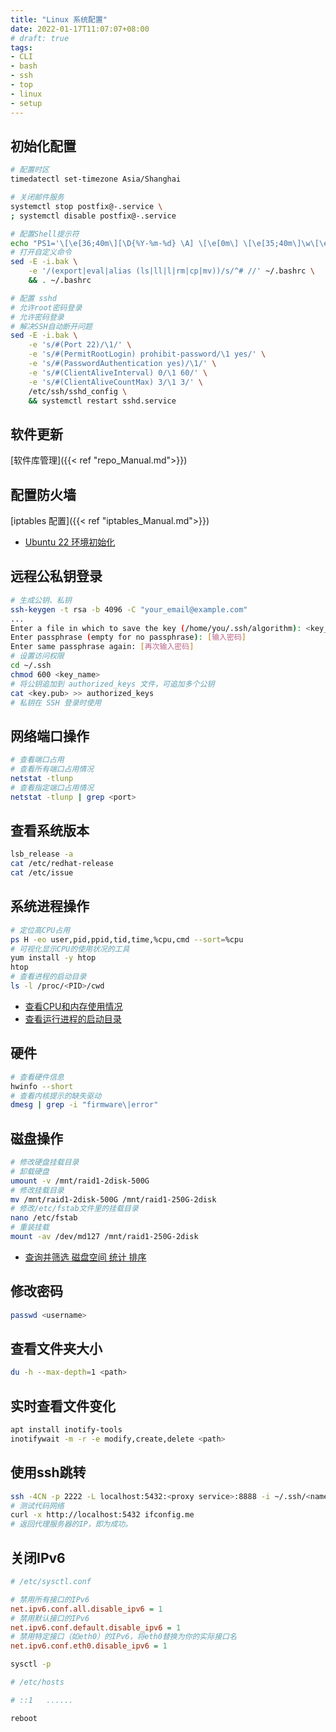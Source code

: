 ```yaml
---
title: "Linux 系统配置"
date: 2022-01-17T11:07:07+08:00
# draft: true
tags: 
- CLI
- bash
- ssh
- top
- linux
- setup
---
```


## 初始化配置
```bash
# 配置时区
timedatectl set-timezone Asia/Shanghai

# 关闭邮件服务
systemctl stop postfix@-.service \
; systemctl disable postfix@-.service

# 配置Shell提示符
echo "PS1='\[\e[36;40m\][\D{%Y-%m-%d} \A] \[\e[0m\] \[\e[35;40m\]\w\[\e[0m\]\n\[\e[33;40m\][\u@\H]\[\e[0m\] \\$ '" >> ~/.bashrc
# 打开自定义命令
sed -E -i.bak \
    -e '/(export|eval|alias (ls|ll|l|rm|cp|mv))/s/^# //' ~/.bashrc \
    && . ~/.bashrc

# 配置 sshd
# 允许root密码登录
# 允许密码登录
# 解决SSH自动断开问题
sed -E -i.bak \
    -e 's/#(Port 22)/\1/' \
    -e 's/#(PermitRootLogin) prohibit-password/\1 yes/' \
    -e 's/#(PasswordAuthentication yes)/\1/' \
    -e 's/#(ClientAliveInterval) 0/\1 60/' \
    -e 's/#(ClientAliveCountMax) 3/\1 3/' \
    /etc/ssh/sshd_config \
    && systemctl restart sshd.service
```
<!-- 可直接下载初始化脚本使用
- [debian bookworm](/attachments/scripts/init_setup_debian_bookworm.sh)
- [rocky](/attachments/scripts/init_setup_rocky.sh) -->

## 软件更新
[软件库管理]({{< ref "repo_Manual.md">}})

## 配置防火墙
[iptables 配置]({{< ref "iptables_Manual.md">}})
- [Ubuntu 22 环境初始化](https://blog.hellowood.dev/posts/ubuntu-22-%E7%8E%AF%E5%A2%83%E5%88%9D%E5%A7%8B%E5%8C%96/#%E4%BF%AE%E6%94%B9-apt-%E6%BA%90)

## 远程公私钥登录
```bash
# 生成公钥、私钥
ssh-keygen -t rsa -b 4096 -C "your_email@example.com"
...
Enter a file in which to save the key (/home/you/.ssh/algorithm): <key_name>
Enter passphrase (empty for no passphrase): [输入密码]
Enter same passphrase again: [再次输入密码]
# 设置访问权限
cd ~/.ssh
chmod 600 <key_name>
# 将公钥追加到 authorized_keys 文件，可追加多个公钥
cat <key.pub> >> authorized_keys
# 私钥在 SSH 登录时使用
```

## 网络端口操作
```bash
# 查看端口占用
# 查看所有端口占用情况
netstat -tlunp
# 查看指定端口占用情况
netstat -tlunp | grep <port>
```

## 查看系统版本
```bash
lsb_release -a
cat /etc/redhat-release
cat /etc/issue
```

## 系统进程操作
```bash
# 定位高CPU占用
ps H -eo user,pid,ppid,tid,time,%cpu,cmd --sort=%cpu
# 可视化显示CPU的使用状况的工具
yum install -y htop
htop
# 查看进程的启动目录
ls -l /proc/<PID>/cwd
```
- [查看CPU和内存使用情况](https://www.cnblogs.com/xd502djj/archive/2011/03/01/1968041.html)
- [查看运行进程的启动目录](https://blog.csdn.net/CHEndorid/article/details/105775330)

## 硬件
```bash
# 查看硬件信息
hwinfo --short
# 查看内核提示的缺失驱动
dmesg | grep -i "firmware\|error"  
```

## 磁盘操作
```bash
# 修改硬盘挂载目录
# 卸载硬盘
umount -v /mnt/raid1-2disk-500G
# 修改挂载目录
mv /mnt/raid1-2disk-500G /mnt/raid1-250G-2disk
# 修改/etc/fstab文件里的挂载目录
nano /etc/fstab
# 重装挂载
mount -av /dev/md127 /mnt/raid1-250G-2disk
```
- [查询并筛选 磁盘空间 统计 排序](https://blog.csdn.net/u013030100/article/details/79564378)

## 修改密码
```bash
passwd <username>
```

## 查看文件夹大小
```bash
du -h --max-depth=1 <path>
```

## 实时查看文件变化
```bash
apt install inotify-tools
inotifywait -m -r -e modify,create,delete <path>
```

## 使用ssh跳转
```bash
ssh -4CN -p 2222 -L localhost:5432:<proxy service>:8888 -i ~/.ssh/<name>.key <user>@<name>.cuile.com
# 测试代码网络
curl -x http://localhost:5432 ifconfig.me
# 返回代理服务器的IP，即为成功。
```

## 关闭IPv6
```ini
# /etc/sysctl.conf

# 禁用所有接口的IPv6
net.ipv6.conf.all.disable_ipv6 = 1
# 禁用默认接口的IPv6
net.ipv6.conf.default.disable_ipv6 = 1
# 禁用特定接口（如eth0）的IPv6，将eth0替换为你的实际接口名
net.ipv6.conf.eth0.disable_ipv6 = 1
```
```bash
sysctl -p
```
```ini
# /etc/hosts

# ::1   ......
```
```bash
reboot
```